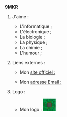 **9MKR**



1. J'aime :
    - L'informatique ;
    - L'électronique ;
    - La biologie ;
    - La physique ;
    - La chimie ;
    - L'humour ;


2. Liens externes :

     - Mon [site officiel : ](https://9mkr-pages.github.io/9MKR/ "https://9mkr-pages.github.io/9MKR/")
   
     - Mon [adresse Email : ](mailto:9mkr.wiki@gmail.com "9mkr.wiki@gmail.com")


 4. Logo :

     - Mon logo :  ![Image](9MKR-small.png "Mon logo")
